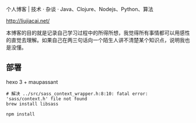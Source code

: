 个人博客 | 技术 · 杂谈 · Java、Clojure、Nodejs、Python、算法

http://liujiacai.net/

本博客的目的就是记录自己学习过程中的所得所想，我觉得所有事情都可以用感性的直觉去理解。如果自己在两三句话向一个陌生人讲不清楚某个知识点，说明我也是没懂。


## 部署

hexo 3 + maupassant

```
# 解决 ../src/sass_context_wrapper.h:8:10: fatal error: 'sass/context.h' file not found
brew install libsass

npm install
```
